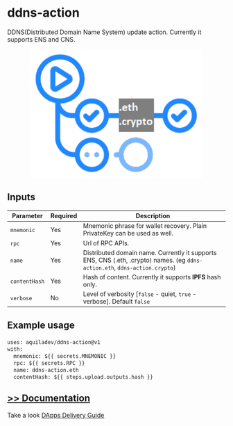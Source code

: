 # ddns-action
DDNS(Distributed Domain Name System) update action. Currently it supports ENS and CNS.

<p align="center">
  <img width="400" src="assets/ddns-action.png" alt="ddns action">
</p>

## Inputs
Parameter     |Required |Description
---           |---      |---
`mnemonic`    |Yes      |Mnemonic phrase for wallet recovery. Plain PrivateKey can be used as well.
`rpc`         |Yes      |Url of RPC APIs.
`name`        |Yes      |Distributed domain name. Currently it supports ENS, CNS (.eth, .crypto) names. (eg `ddns-action.eth`, `ddns-action.crypto`)
`contentHash` |Yes      |Hash of content. Currently it supports **IPFS** hash only.
`verbose`     |No       |Level of verbosity [`false` - quiet, `true` - verbose]. Default `false`

## Example usage

```
uses: aquiladev/ddns-action@v1
with:
  mnemonic: ${{ secrets.MNEMONIC }}
  rpc: ${{ secrets.RPC }}
  name: ddns-action.eth
  contentHash: ${{ steps.upload.outputs.hash }}
```

## [>> Documentation](https://github.com/aquiladev/ddns-action/wiki)
Take a look [DApps Delivery Guide](https://dapps-delivery-guide.readthedocs.io/)